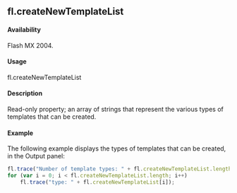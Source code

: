 ## fl.createNewTemplateList

#### Availability

Flash MX 2004.

#### Usage

fl.createNewTemplateList

#### Description

Read-only property; an array of strings that represent the various types of templates that can be created.

#### Example

The following example displays the types of templates that can be created, in the Output panel:

```javascript
fl.trace("Number of template types: " + fl.createNewTemplateList.length);
for (var i = 0; i < fl.createNewTemplateList.length; i++)
    fl.trace("type: " + fl.createNewTemplateList[i]);
```
